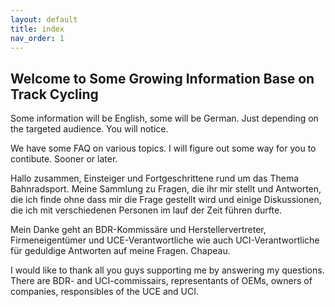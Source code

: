 ```yaml
---
layout: default
title: index
nav_order: 1
---
```


## Welcome to Some Growing Information Base on Track Cycling

Some information will be English, some will be German. Just depending on the targeted audience. You will notice.

We have some FAQ on various topics. I will figure out some way for you to contibute. Sooner or later. 

Hallo zusammen, Einsteiger und Fortgeschrittene rund um das Thema Bahnradsport. Meine Sammlung zu Fragen, die ihr mir stellt und Antworten, die ich finde ohne dass mir die Frage gestellt wird und einige Diskussionen, die ich mit verschiedenen Personen im lauf der Zeit führen durfte.

Mein Danke geht an BDR-Kommissäre und Herstellervertreter, Firmeneigentümer und UCE-Verantwortliche wie auch UCI-Verantwortliche für geduldige Antworten auf meine Fragen. Chapeau.

I would like to thank all you guys supporting me by answering my questions. There are BDR- and UCI-commissairs, representants of OEMs, owners of companies, responsibles of the UCE and UCI. 


